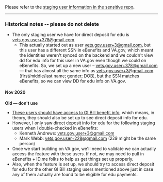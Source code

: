 Please refer to the [staging user information in the sensitive repo](https://github.com/department-of-veterans-affairs/va.gov-team-sensitive/blob/master/Administrative/vagov-users/staging-test-accounts-direct-deposit.md).

-----

### Historical notes -- please do not delete

- The only staging user we have for direct deposit for edu is vets.gov.user+378@gmail.com. 
  - This actually started out as user vets.gov.user+3@gmail.com, but this user has a different SSN in eBenefits and VA.gov, which meant the identities weren't synced on the backend and we couldn't view dd for edu info for this user in VA.gov even though we could on eBenefits. So, we set up a new user – vets.gov.user+378@gmail.com — that has almost all the same info as vets.gov.user+3@gmail.com (first/middle/last name; gender; DOB), but the SSN matches eBenefits, so we can view DD for edu info on VA.gov.

#### Nov 2020

**Old — don't use**

- [These users should have access to GI Bill benefit info](https://github.com/department-of-veterans-affairs/va.gov-team-sensitive/blob/master/Administrative/vagov-users/staging-test-accounts-gibill.md), which means, in theory, they should also be set up to see direct deposit info for edu.
- However, I only saw direct deposit info for edu for the following staging users when I double-checked in eBenefits:
  - Kenneth Andrews: vets.gov.user+3@gmail.com
  - Mark Webb: vets.gov.user+228@gmail.com (229 might be the same person)
- Once we start building on VA.gov, we'll need to validate we can actually access the feature with these users. If not, we may need to pull in eBenefits + ID.me folks to help us get things set up properly.
- Also, when the feature is set up, we should try to access direct deposit for edu for the other GI Bill staging users mentioned above just in case any of them actually are found to be eligible for edu payments.
